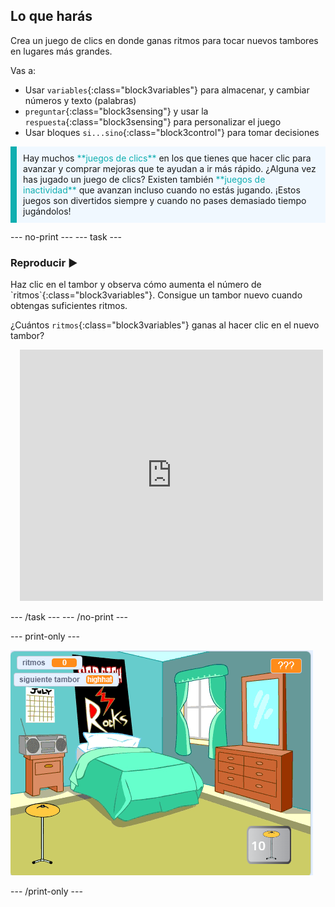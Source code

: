 ## Lo que harás

Crea un juego de clics en donde ganas ritmos para tocar nuevos tambores en lugares más grandes.

Vas a:
+ Usar `variables`{:class="block3variables"} para almacenar, y cambiar números y texto (palabras)
+ `preguntar`{:class="block3sensing"} y usar la `respuesta`{:class="block3sensing"} para personalizar el juego
+ Usar bloques `si...sino`{:class="block3control"} para tomar decisiones

<p style="border-left: solid; border-width:10px; border-color: #0faeb0; background-color: aliceblue; padding: 10px;">
Hay muchos <span style="color: #0faeb0">**juegos de clics**</span> en los que tienes que hacer clic para avanzar y comprar mejoras que te ayudan a ir más rápido. ¿Alguna vez has jugado un juego de clics? Existen también <span style="color: #0faeb0">**juegos de inactividad**</span> que avanzan incluso cuando no estás jugando. ¡Estos juegos son divertidos siempre y cuando no pases demasiado tiempo jugándolos!</p>

--- no-print ---
--- task ---

### Reproducir ▶️
<div style="display: flex; flex-wrap: wrap">
<div style="flex-basis: 175px; flex-grow: 1">  
Haz clic en el tambor y observa cómo aumenta el número de `ritmos`{:class="block3variables"}. Consigue un tambor nuevo cuando obtengas suficientes ritmos. 

¿Cuántos `ritmos`{:class="block3variables"} ganas al hacer clic en el nuevo tambor?
</div>
<div class="scratch-preview" style="margin-left: 15px;">
  <iframe allowtransparency="true" width="485" height="402" src="https://scratch.mit.edu/projects/embed/767331840/?autostart=false" frameborder="0"></iframe>
</div>
</div>

--- /task ---
--- /no-print ---

--- print-only ---

![Proyecto terminado](images/showcase_static.png)

--- /print-only ---
